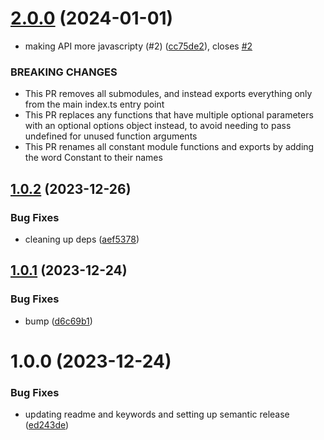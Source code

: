 # [2.0.0](https://github.com/chanind/penman-js/compare/v1.0.2...v2.0.0) (2024-01-01)


* making API more javascripty (#2) ([cc75de2](https://github.com/chanind/penman-js/commit/cc75de27efee6afbb0566040ea9d87f5c5f1c0b4)), closes [#2](https://github.com/chanind/penman-js/issues/2)


### BREAKING CHANGES

* This PR removes all submodules, and instead exports everything only from the main index.ts entry point
* This PR replaces any functions that have multiple optional parameters with an optional options object instead, to avoid needing to pass undefined for unused function arguments
* This PR renames all constant module functions and exports by adding the word Constant to their names

## [1.0.2](https://github.com/chanind/penman-js/compare/v1.0.1...v1.0.2) (2023-12-26)


### Bug Fixes

* cleaning up deps ([aef5378](https://github.com/chanind/penman-js/commit/aef53786e2b1b1a6eab5e1598d212c37829c0c3e))

## [1.0.1](https://github.com/chanind/penman-js/compare/v1.0.0...v1.0.1) (2023-12-24)


### Bug Fixes

* bump ([d6c69b1](https://github.com/chanind/penman-js/commit/d6c69b1608ad923d3eab68d7a489e6305384ce64))

# 1.0.0 (2023-12-24)


### Bug Fixes

* updating readme and keywords and setting up semantic release ([ed243de](https://github.com/chanind/penman-js/commit/ed243def07d60abe09cc8e493e2378bc1bb8c1c2))
